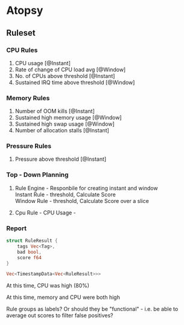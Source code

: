 # Atopsy

## Ruleset

### CPU Rules

1. CPU usage [@Instant]
2. Rate of change of CPU load avg [@Window]
3. No. of CPUs above threshold [@Instant]
4. Sustained IRQ time above threshold [@Window]

### Memory Rules

1. Number of OOM kills [@Instant]
2. Sustained high memory usage [@Window]
3. Sustained high swap usage [@Window]
4. Number of allocation stalls [@Instant]

### Pressure Rules

1. Pressure above threshold [@Instant]

### Top - Down Planning

1. Rule Engine -
   Responbile for creating instant and window\
   Instant Rule - threshold, Calculate Score\
   Window Rule - threshold, Calculate Score over a slice

2. Cpu Rule -
   CPU Usage -

### Report

```rs
struct RuleResult {
    tags Vec<Tag>,
    bad bool,
    score f64
}

Vec<TimestampData<Vec<RuleResult>>>
```

At this time, CPU was high (80%)

At this time, memory and CPU were both high

Rule groups as labels? Or should they be "functional" - i.e. be able to average out scores to filter false positives?
